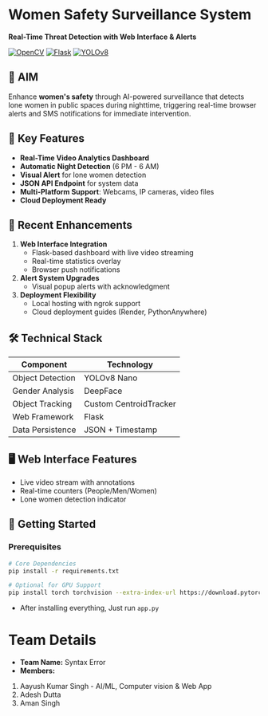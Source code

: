 # Women Safety Surveillance System
**Real-Time Threat Detection with Web Interface & Alerts**

[![OpenCV](https://img.shields.io/badge/OpenCV-5.0-blue)](https://opencv.org/)
[![Flask](https://img.shields.io/badge/Flask-3.0-green)](https://flask.palletsprojects.com/)
[![YOLOv8](https://img.shields.io/badge/YOLOv8-8.0-red)](https://ultralytics.com/)

## 🎯 AIM
Enhance **women's safety** through AI-powered surveillance that detects lone women in public spaces during nighttime, triggering real-time browser alerts and SMS notifications for immediate intervention.

## 🌟 Key Features
- **Real-Time Video Analytics Dashboard**
- **Automatic Night Detection** (6 PM - 6 AM)
- **Visual Alert** for lone women detection
- **JSON API Endpoint** for system data
- **Multi-Platform Support**: Webcams, IP cameras, video files
- **Cloud Deployment Ready**

## 🚀 Recent Enhancements
1. **Web Interface Integration**
   - Flask-based dashboard with live video streaming
   - Real-time statistics overlay
   - Browser push notifications
2. **Alert System Upgrades**
   - Visual popup alerts with acknowledgment
3. **Deployment Flexibility**
   - Local hosting with ngrok support
   - Cloud deployment guides (Render, PythonAnywhere)

## 🛠️ Technical Stack
| Component              | Technology          |
|------------------------|---------------------|
| Object Detection       | YOLOv8 Nano         |
| Gender Analysis         | DeepFace            |
| Object Tracking         | Custom CentroidTracker |
| Web Framework           | Flask               |
| Data Persistence        | JSON + Timestamp    |

## 🖥️ Web Interface Features
- Live video stream with annotations
- Real-time counters (People/Men/Women)
- Lone women detection indicator


## 🚦 Getting Started

### Prerequisites
```bash
# Core Dependencies
pip install -r requirements.txt

# Optional for GPU Support
pip install torch torchvision --extra-index-url https://download.pytorch.org/whl/cu117

```
 - After installing everything, Just run ```app.py```
   
# Team Details
- **Team Name:** Syntax Error
- **Members:**
 1. Aayush Kumar Singh - AI/ML, Computer vision & Web App
 2. Adesh Dutta
 3. Aman Singh
